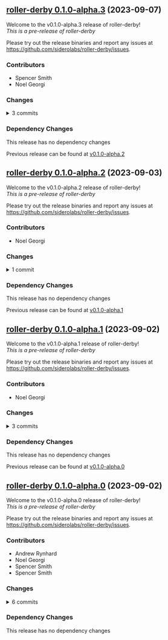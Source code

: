 ## [roller-derby 0.1.0-alpha.3](https://github.com/siderolabs/roller-derby/releases/tag/v0.1.0-alpha.3) (2023-09-07)

Welcome to the v0.1.0-alpha.3 release of roller-derby!  
*This is a pre-release of roller-derby*



Please try out the release binaries and report any issues at
https://github.com/siderolabs/roller-derby/issues.

### Contributors

* Spencer Smith
* Noel Georgi

### Changes
<details><summary>3 commits</summary>
<p>

* [`bd86252`](https://github.com/siderolabs/roller-derby/commit/bd86252edf6ce8ad93d9bf8f03607a69ed858a90) chore: test slack
* [`e0c0c1f`](https://github.com/siderolabs/roller-derby/commit/e0c0c1f9a5d6d236823594ed6f8f175f752e9fa2) testing again
* [`787e1be`](https://github.com/siderolabs/roller-derby/commit/787e1be1f60beec4af8817db81135b90cf71afbe) testing
</p>
</details>

### Dependency Changes

This release has no dependency changes

Previous release can be found at [v0.1.0-alpha.2](https://github.com/siderolabs/roller-derby/releases/tag/v0.1.0-alpha.2)

## [roller-derby 0.1.0-alpha.2](https://github.com/siderolabs/roller-derby/releases/tag/v0.1.0-alpha.2) (2023-09-03)

Welcome to the v0.1.0-alpha.2 release of roller-derby!  
*This is a pre-release of roller-derby*



Please try out the release binaries and report any issues at
https://github.com/siderolabs/roller-derby/issues.

### Contributors

* Noel Georgi

### Changes
<details><summary>1 commit</summary>
<p>

* [`2e9f6ea`](https://github.com/siderolabs/roller-derby/commit/2e9f6ea969cd8b59520c93891b24796165a85fff) chore: test ci
</p>
</details>

### Dependency Changes

This release has no dependency changes

Previous release can be found at [v0.1.0-alpha.1](https://github.com/siderolabs/roller-derby/releases/tag/v0.1.0-alpha.1)

## [roller-derby 0.1.0-alpha.1](https://github.com/siderolabs/roller-derby/releases/tag/v0.1.0-alpha.1) (2023-09-02)

Welcome to the v0.1.0-alpha.1 release of roller-derby!  
*This is a pre-release of roller-derby*



Please try out the release binaries and report any issues at
https://github.com/siderolabs/roller-derby/issues.

### Contributors

* Noel Georgi

### Changes
<details><summary>3 commits</summary>
<p>

* [`4233dda`](https://github.com/siderolabs/roller-derby/commit/4233ddaf84f3771c537f8e1a1a77a45b99eb3448) chore: revert qemu
* [`533439c`](https://github.com/siderolabs/roller-derby/commit/533439c9eba0afd0e74d2a65bb4370787ea58bc8) chore: add qemu setup
* [`915c7c6`](https://github.com/siderolabs/roller-derby/commit/915c7c6c52497a41e9f1d8223a683e2aaab7a3f2) chore: test ci
</p>
</details>

### Dependency Changes

This release has no dependency changes

Previous release can be found at [v0.1.0-alpha.0](https://github.com/siderolabs/roller-derby/releases/tag/v0.1.0-alpha.0)

## [roller-derby 0.1.0-alpha.0](https://github.com/siderolabs/roller-derby/releases/tag/v0.1.0-alpha.0) (2023-09-02)

Welcome to the v0.1.0-alpha.0 release of roller-derby!  
*This is a pre-release of roller-derby*



Please try out the release binaries and report any issues at
https://github.com/siderolabs/roller-derby/issues.

### Contributors

* Andrew Rynhard
* Noel Georgi
* Spencer Smith
* Spencer Smith

### Changes
<details><summary>6 commits</summary>
<p>

* [`bcc5238`](https://github.com/siderolabs/roller-derby/commit/bcc5238b7b1bea399db51695e48bdb95acf12d3d) chore: test gh actions
* [`3ac3c92`](https://github.com/siderolabs/roller-derby/commit/3ac3c924cb2730c28945d7f99cddb3c26a8812d5) chore: testing
* [`8f31ddf`](https://github.com/siderolabs/roller-derby/commit/8f31ddf7c4eeda366bf782e37418c436b8f5022a) testing
* [`1884e88`](https://github.com/siderolabs/roller-derby/commit/1884e88b3314277d44f2bad40517318f15e6c944) test: test me
* [`5530552`](https://github.com/siderolabs/roller-derby/commit/5530552543ef19ca2db3857c5c7c88b1a6970251) test: test ff merge with bot
* [`ad3ee50`](https://github.com/siderolabs/roller-derby/commit/ad3ee509d92826baa83b38d16bb2a8bb21631d45) Initial commit
</p>
</details>

### Dependency Changes

This release has no dependency changes

